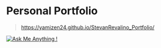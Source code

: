 # Personal Portfolio

> https://yamizen24.github.io/StevanRevalino_Portfolio/

[![Ask Me Anything !](https://img.shields.io/badge/ask%20me-linkedin-1abc9c.svg)](https://www.linkedin.com/in/stevan-revalino/)

